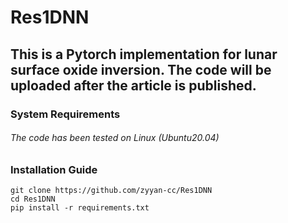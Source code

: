 # Res1DNN
## This is a Pytorch implementation for lunar surface oxide inversion. The code will be uploaded after the article is published.

### System Requirements
  ###### The code has been tested on Linux (Ubuntu20.04)

### Installation Guide
  ```
git clone https://github.com/zyyan-cc/Res1DNN
cd Res1DNN
pip install -r requirements.txt

  ```
  
